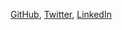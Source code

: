 [GitHub](https://github.com/jonmgeiger), [Twitter](https://twitter.com/jonmgeiger), [LinkedIn](https://linkedin.com/in/jonmgeiger)
